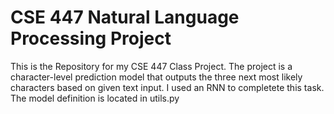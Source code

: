 # CSE 447 Natural Language Processing Project
This is the Repository for my CSE 447 Class Project. The project is a character-level prediction model that outputs the three next most likely
characters based on given text input. I used an RNN to completete this task. The model definition is located in utils.py
